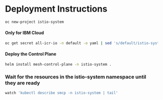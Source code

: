 # Deployment Instructions

```bash 
oc new-project istio-system
```

#### Only for IBM Cloud

```bash 
oc get secret all-icr-io -n default -o yaml | sed 's/default/istio-system/g' | oc create -n istio-system -f -
```

#### Deploy the Control Plane

```bash 
helm install mesh-control-plane -n istio-system .
```

### Wait for the resources in the istio-system namespace until they are ready

```bash 
watch 'kubectl describe smcp -n istio-system | tail'
```
